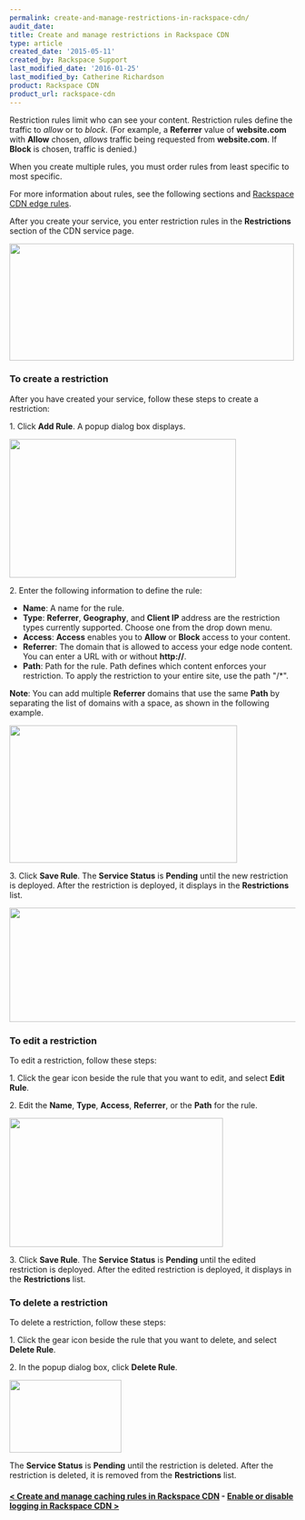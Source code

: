 ```yaml
---
permalink: create-and-manage-restrictions-in-rackspace-cdn/
audit_date:
title: Create and manage restrictions in Rackspace CDN
type: article
created_date: '2015-05-11'
created_by: Rackspace Support
last_modified_date: '2016-01-25'
last_modified_by: Catherine Richardson
product: Rackspace CDN
product_url: rackspace-cdn
---
```


Restriction rules limit who can see your content. Restriction rules
define the traffic to *allow* or to *block*. (For example, a
**Referrer** value of **website.com** with **Allow** chosen, *allows*
traffic being requested from **website.com**. If **Block** is chosen,
traffic is denied.)

When you create multiple rules, you must order rules from least specific
to most specific.

For more information about rules, see the following sections and
[Rackspace CDN edge
rules](/how-to/rackspace-cdn-edge-rules).

After you create your service, you enter restriction rules in the
**Restrictions** section of the CDN service page.

<img src="{% asset_path rackspace-cdn/create-and-manage-restrictions-in-rackspace-cdn/Screen%20Shot%202015-10-02%20at%2011.52.24%20AM.png %}" width="501" height="206" />



### To create a restriction

After you have created your service, follow these steps to create a
restriction:

1\. Click **Add Rule**. A popup dialog box displays.

<img src="{% asset_path rackspace-cdn/create-and-manage-restrictions-in-rackspace-cdn/Screen%20Shot%202015-10-02%20at%2011.54.43%20AM.png %}" width="399" height="244" />

2\. Enter the following information to define the rule:

-   **Name**: A name for the rule.
-   **Type**: **Referrer**, **Geography**, and **Client IP** address are
    the restriction types currently supported. Choose one from the drop
    down menu.
-   **Access**: **Access** enables you to **Allow** or **Block** access
    to your content.
-   **Referrer**: The domain that is allowed to access your edge
    node content. You can enter a URL with or without **http://**.
-   **Path**: Path for the rule. Path defines which content enforces
    your restriction. To apply the restriction to your entire site, use
    the path "/\*".

**Note**: You can add multiple **Referrer** domains that use the same
**Path** by separating the list of domains with a space, as shown in the
following example.

<img src="{% asset_path rackspace-cdn/create-and-manage-restrictions-in-rackspace-cdn/Screen%20Shot%202015-10-02%20at%2012.07.19%20PM.png %}" width="401" height="242" />

3\. Click **Save Rule**. The **Service Status** is **Pending** until the
new restriction is deployed. After the restriction is deployed, it
displays in the **Restrictions** list.

<img src="{% asset_path rackspace-cdn/create-and-manage-restrictions-in-rackspace-cdn/Screen%20Shot%202015-10-02%20at%2012.02.38%20PM.png %}" width="748" height="201" />



### To edit a restriction

To edit a restriction, follow these steps:

1\. Click the gear icon beside the rule that you want to edit, and select
**Edit Rule**.

2\. Edit the **Name**, **Type**, **Access**, **Referrer**, or the
**Path** for the rule.

<img src="{% asset_path rackspace-cdn/create-and-manage-restrictions-in-rackspace-cdn/Screen%20Shot%202015-10-02%20at%2012.09.39%20PM.png %}" width="376" height="227" />

3\. Click **Save Rule**. The **Service Status** is **Pending** until the
edited restriction is deployed. After the edited restriction is
deployed, it displays in the **Restrictions** list.



### To delete a restriction

To delete a restriction, follow these steps:

1\. Click the gear icon beside the rule that you want to delete, and
select **Delete Rule**.

2\. In the popup dialog box, click **Delete Rule**.

<img src="{% asset_path rackspace-cdn/create-and-manage-restrictions-in-rackspace-cdn/DeleteOriginRule_1.png %}" width="197" height="128" />

The **Service Status** is **Pending** until the restriction is deleted.
After the restriction is deleted, it is removed from the
**Restrictions** list.



#### [&lt; Create and manage caching rules in Rackspace CDN](/how-to/create-and-manage-caching-rules-in-rackspace-cdn)    -     [Enable or disable logging in Rackspace CDN &gt;](/how-to/enable-or-disable-logging-in-rackspace-cdn)
